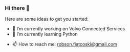 ### Hi there 👋

<!--
**fiatrob/fiatrob** is a ✨ _special_ ✨ repository because its `README.md` (this file) appears on your GitHub profile.
-->
Here are some ideas to get you started:

- 🔭 I’m currently working on Volvo Connected Services
- 🌱 I’m currently learning Python
<!-- - 👯 I’m looking to collaborate on ...
- 🤔 I’m looking for help with ...
- 💬 Ask me about ... -->
- 📫 How to reach me: robson.fiatcoski@gmail.com
<!-- - 😄 Pronouns: ...
- ⚡ Fun fact: ...
-->
